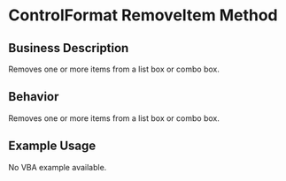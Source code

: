 # ControlFormat RemoveItem Method

## Business Description
Removes one or more items from a list box or combo box.

## Behavior
Removes one or more items from a list box or combo box.

## Example Usage
No VBA example available.